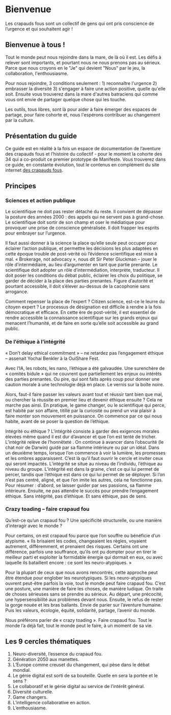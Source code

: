﻿Bienvenue
============

Les crapauds fous sont un collectif de gens qui ont pris conscience de l’urgence et qui souhaitent agir ! 

## Bienvenue à tous !
Tout le monde peut nous rejoindre dans la mare, de là où il est. 
Les défis à relever sont importants, et pourtant nous ne nous prenons pas au sérieux. Parce que nous croyons en le "Je" qui devient "Nous" par le jeu, la collaboration, l'enthousiasme.

Pour nous rejoindre, 3 conditions seulement : 1) reconnaître l'urgence 2) embrasser la diversité 3) s'engager à faire une action positive, quelle qu'elle soit.
Ensuite vous trouverez dans la mare d'autres batraciens qui comme vous ont envie de partager quelque chose qui les touche.

Les outils, tous libres, sont là pour aider à faire émerger des espaces de partage, pour faire cohorte et, nous l'espérons contribuer au changement par la culture.

## Présentation du guide
Ce guide est en réalité à la fois un espace de documentation de l’aventure des crapauds fous et l’histoire du collectif - pour le moment la cohorte des 34 qui a co-produit ce premier prototype de Manifeste.
Vous trouverez dans ce guide, en constante évolution, tout le contenus en complément du site internet [des crapauds fous](http://crapaud-fou.org). 

## Principes
### Sciences et action publique
Le scientifique ne doit pas rester détaché du reste. Il convient de dépasser la posture des années 2000 : des appels qui ne servent pas à grand-chose. Le scientifique doit sortir de son champ et oser le médiatique pour provoquer une prise de conscience généralisée. Il doit frapper les esprits pour embrayer sur l’urgence.

Il faut aussi donner à la science la place qu’elle seule peut occuper pour éclairer l’action publique, et permettre les décisions les plus adaptées en cette époque trouble de post-vérité où l’évidence scientifique est mise à mal. « Brokerage, not advocacy », nous dit Sir Peter Gluckman – jouer le rôle d’intermédiaire, au lieu d’argumenter en tant que partie prenante. Le scientifique doit adopter un rôle d’intermédiation, interprète, traducteur. Il doit poser les conditions du débat public, éclairer les choix du politique, se garder de décider à la place des parties prenantes. Figure d’autorité et pourtant accessible, il doit s’élever au-dessus de la cacophonie sans arrogance.

Comment repenser la place de l’expert ? Citizen science, est-ce le leurre du citoyen expert ? Le processus de désignation est difficile à rendre à la fois démocratique et efficace. En cette ère de post-vérité, il est essentiel de rendre accessible la connaissance scientifique sur les grands enjeux qui menacent l’humanité, et de faire en sorte qu’elle soit accessible au grand public.

### De l’éthique à l’intégrité
« Don’t delay ethical commitment » – ne retardez pas l’engagement éthique – assenait Yochai Benkler à la OuiShare Fest.

Avec l’IA, les robots, les nano, l’éthique a été galvaudée. Une surenchère de « comités bidule » qui ne couvrent que partiellement les enjeux ou intérêts des parties prenantes. Ou pire, qui sont faits après coup pour donner une caution morale à une technologie déjà en place. Le vernis sur la boîte noire.

Alors, faut-il faire passer les valeurs avant tout et réussir tant bien que mal, ou chercher la réussite en premier lieu et devenir éthique ensuite ? Cela ne marche pas ainsi. En pratique, le game changer, ou le scientifique qui perce, est habité par son affaire, titillé par la curiosité ou prend un vrai plaisir à faire monter son mouvement en puissance. On commence par ce qui nous habite, avant de se poser la question de l’éthique.

Intégrité ou éthique ? L’intégrité consiste à garder des exigences morales élevées même quand il est dur d’avancer et que l’on est tenté de tricher. L’intégrité relève de l’honnêteté . On continue à avancer dans l’obscurité (le chat noir de Darwin) guidé par sa flamme intérieure ou par un idéal.
Dans un deuxième temps, lorsque l’on commence à voir la lumière, les promesses et les ombres apparaissent. C’est là qu’il faut ouvrir le cercle et inviter ceux qui seront impactés.
L’intégrité se situe au niveau de l’individu, l’éthique au niveau du groupe. L’intégrité est dans la graine, c’est ce qui lui permet de percer, tandis que l’éthique est dans ce qui lui permet de se déployer. Si l’on n’est pas centré, aligné, et que l’on imite les autres, cela ne fonctionne pas.
Pour résumer : d’abord, se laisser guider par ses passions, sa flamme intérieure. Ensuite, ne pas attendre le succès pour prendre l’engagement éthique. Sans intégrité, pas d’éthique. Et sans éthique, pas de sens.

### Crazy toading – faire crapaud fou
Qu’est-ce qu’un crapaud fou ? Une spécificité structurelle, ou une manière d’interagir avec le monde ?

Pour certains, on est crapaud fou parce que l’on souffre ou bénéficie d’un atypisme. « Ils brisaient les codes, changeaient les règles, voyaient autrement, différemment, et prenaient des risques. Certains ont une différence, parfois une souffrance, qu’ils ont pu dompter pour en tirer le meilleur parti et exploiter la formidable énergie qui dormait en eux, ou avec laquelle ils bataillent encore : ce sont les neuro-atypiques. »

Pour la plupart de ceux que nous avons rencontrés, cette approche peut être étendue pour englober les neurotypiques. Si les neuro-atypiques ouvrent peut-être parfois la voie, tout le monde peut faire crapaud fou. C’est une posture, une manière de faire les choses, de manière ludique. On traite de choses sérieuses sans se prendre au sérieux. Au départ, une précocité, une hypersensibilité aux problèmes devant nous. Ensuite, le refus de rester la gorge nouée et les bras ballants. Envie de parier sur l’aventure humaine. Puis les valeurs, écologie, équité, solidarité, partage, l’avenir du monde.

Nous préférons parler de « crazy toading ». Faire crapaud fou. Tout le monde l’a déjà fait, tout le monde peut le faire, à un moment de sa vie.

## Les 9 cercles thématiques 
1.	Neuro-diversité, l’essence du crapaud fou.
2.	Génération 2050 aux manettes.
3.	L’Europe comme creuset du changement, qui pèse dans le débat mondial.
4.	Le génie digital est sorti de sa bouteille. Quelle en sera la portée et le sens ?
5.	Le collaboratif et le génie digital au service de l’intérêt général.
6.	Diversité culturelle.
7.	Game changers.
8.	L’intelligence collaborative en action.
9.	L’enthousiasme.
